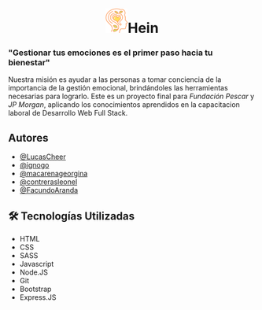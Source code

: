 <!-- Documentación del Proyecto HEIN -->
<div align="center">
  <h1 style="text-align: center;"><img src="/src/assets/icons/hein_logo_3.png" alt="Descripción de la imagen" style="max-width: 100%; height: 50px;">Hein</h1>
</div>


<h3>"Gestionar tus emociones es el primer paso hacia tu bienestar"</h3> 

Nuestra misión es ayudar a las personas a tomar conciencia de la importancia de la gestión emocional, brindándoles las herramientas necesarias para lograrlo. Este es un proyecto final para *Fundación Pescar* y *JP Morgan*, aplicando los conocimientos aprendidos en la capacitacion laboral de Desarrollo Web Full Stack.

## Autores

- [@LucasCheer](https://www.github.com/LucasCheer)
- [@ignogo](https://www.github.com/ignogo)
- [@macarenageorgina](https://www.github.com/macarenageorgina)
- [@contrerasleonel](https://www.github.com/contrerasleonel)
- [@FacundoAranda](https://www.github.com/FacundoAranda)

## 🛠 Tecnologías Utilizadas
- HTML
- CSS
- SASS
- Javascript
- Node.JS
- Git
- Bootstrap
- Express.JS


